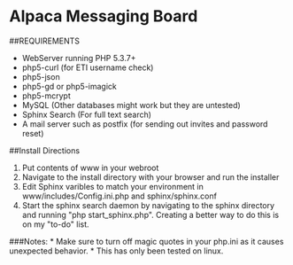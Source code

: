 Alpaca Messaging Board
=======================

##REQUIREMENTS
* WebServer running PHP 5.3.7+
* php5-curl (for ETI username check)
* php5-json
* php5-gd or php5-imagick
* php5-mcrypt
* MySQL (Other databases might work but they are untested)
* Sphinx Search (For full text search)
* A mail server such as postfix (for sending out invites and password reset)

##Install Directions
1. Put contents of www in your webroot
2. Navigate to the install directory with your browser and run the installer
3. Edit Sphinx varibles to match your environment in www/includes/Config.ini.php and sphinx/sphinx.conf
4. Start the sphinx search daemon by navigating to the sphinx directory and running "php start_sphinx.php". Creating a better way to do this is on my "to-do" list.

###Notes:
	* Make sure to turn off magic quotes in your php.ini as it causes unexpected behavior. 
	* This has only been tested on linux.

